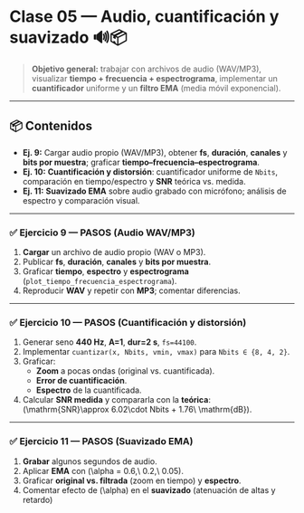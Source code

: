 # Clase 05 — Audio, cuantificación y suavizado 🔊📦

> **Objetivo general:** trabajar con archivos de audio (WAV/MP3), visualizar **tiempo + frecuencia + espectrograma**, implementar un **cuantificador** uniforme y un **filtro EMA** (media móvil exponencial).  

---

## 📦 Contenidos
- **Ej. 9:** Cargar audio propio (WAV/MP3), obtener **fs**, **duración**, **canales** y **bits por muestra**; graficar **tiempo–frecuencia–espectrograma**.
- **Ej. 10:** **Cuantificación y distorsión**: cuantificador uniforme de `Nbits`, comparación en tiempo/espectro y **SNR** teórica vs. medida.
- **Ej. 11:** **Suavizado EMA** sobre audio grabado con micrófono; análisis de espectro y comparación visual.

---

### ✅ Ejercicio 9 — PASOS  (Audio WAV/MP3)
1) **Cargar** un archivo de audio propio (WAV o MP3).  
2) Publicar **fs**, **duración**, **canales** y **bits por muestra**.  
3) Graficar **tiempo**, **espectro** y **espectrograma** (`plot_tiempo_frecuencia_espectrograma`).  
4) Reproducir **WAV** y repetir con **MP3**; comentar diferencias.

---

### ✅ Ejercicio 10 — PASOS (Cuantificación y distorsión)
1) Generar seno **440 Hz**, **A=1**, **dur=2 s**, `fs=44100`.  
2) Implementar `cuantizar(x, Nbits, vmin, vmax)` para `Nbits ∈ {8, 4, 2}`.  
3) Graficar:  
   - **Zoom** a pocas ondas (original vs. cuantificada).  
   - **Error de cuantificación**.  
   - **Espectro** de la cuantificada.  
4) Calcular **SNR medida** y compararla con la **teórica**:  
   \(\mathrm{SNR}\approx 6.02\cdot Nbits + 1.76\ \mathrm{dB}\).

---

### ✅ Ejercicio 11 — PASOS (Suavizado EMA)
1) **Grabar** algunos segundos de audio.  
2) Aplicar **EMA** con \(\alpha = 0.6,\ 0.2,\ 0.05\).  
3) Graficar **original vs. filtrada** (zoom en tiempo) y **espectro**.  
4) Comentar efecto de \(\alpha\) en el **suavizado** (atenuación de altas y retardo)

